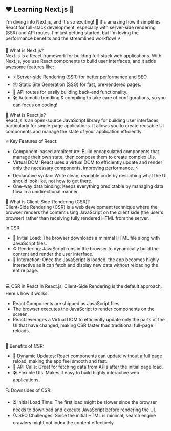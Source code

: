 ## ❤️ Learning Next.js 🚀
I'm diving into Next.js, and it's so exciting! 🎉 It's amazing how it simplifies React for full-stack development, especially with server-side rendering (SSR) and API routes. I'm just getting started, but I'm loving the performance benefits and the streamlined workflow! ⚡️

💬 What is Next.js?
<br>
Next.js is a React framework for building full-stack web applications. With Next.js, you use React components to build user interfaces, and it adds awesome features like:

- ⚡ Server-side Rendering (SSR) for better performance and SEO.
- 📦 Static Site Generation (SSG) for fast, pre-rendered pages.
- 🔄 API routes for easily building back-end functionality.
- 🛠 Automatic bundling & compiling to take care of configurations, so you can focus on coding!

💬 What is React.js?
<br>
React.js is an open-source JavaScript library for building user interfaces, particularly for single-page applications. It allows you to create reusable UI components and manage the state of your application efficiently.

🔥 Key Features of React:
- Component-based architecture: Build encapsulated components that manage their own state, then compose them to create complex UIs.
- Virtual DOM: React uses a virtual DOM to efficiently update and render only the necessary components, improving performance. ⚡
- Declarative syntax: Write clean, readable code by describing what the UI should look like, not how to get there.
- One-way data binding: Keeps everything predictable by managing data flow in a unidirectional manner.

💬 What is Client-Side-Rendering (CSR)?
<br>
Client-Side Rendering (CSR) is a web development technique where the browser renders the content using JavaScript on the client side (the user's browser) rather than receiving fully rendered HTML from the server.

In CSR:

- 🏁 Initial Load: The browser downloads a minimal HTML file along with JavaScript files.
- ⚙️ Rendering: JavaScript runs in the browser to dynamically build the content and render the user interface.
- 🚀 Interaction: Once the JavaScript is loaded, the app becomes highly interactive as it can fetch and display new data without reloading the entire page.
<br>
💻 CSR in React
In React.js, Client-Side Rendering is the default approach. Here's how it works:

- React Components are shipped as JavaScript files.
- The browser executes the JavaScript to render components on the screen.
- React leverages a Virtual DOM to efficiently update only the parts of the UI that have changed, making CSR faster than traditional full-page reloads.
<br>
🚀 Benefits of CSR:

- 🔄 Dynamic Updates: React components can update without a full page reload, making the app feel smooth and fast.
- 📡 API Calls: Great for fetching data from APIs after the initial page load.
- 🛠 Flexible UIs: Makes it easy to build highly interactive web applications.

🔍 Downsides of CSR:

- ⏳ Initial Load Time: The first load might be slower since the browser needs to download and execute JavaScript before rendering the UI.
- 🔍 SEO Challenges: Since the initial HTML is minimal, search engine crawlers might not index the content effectively.